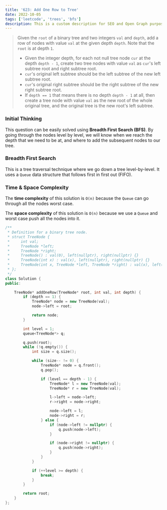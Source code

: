```yaml
---
title: '623: Add One Row to Tree'
date: 2022-10-05
tags: ['leetcode', 'trees', 'bfs']
description: This is a custom description for SEO and Open Graph purposes. If it's not provided, it defaults to auto-generated excerpts of the page content.
---
```


> Given the `root` of a binary tree and two integers `val` and `depth`, add a row of nodes with value `val` at the given depth `depth`. Note that the `root` is at depth `1`.
>
> - Given the integer depth, for each not null tree node `cur` at the depth `depth - 1`, create two tree nodes with value `val` as `cur`'s left subtree root and right subtree root.
> - `cur`'s original left subtree should be the left subtree of the new left subtree root.
> - `cur`'s original right subtree should be the right subtree of the new right subtree root.
> - If `depth == 1` that means there is no depth `depth - 1` at all, then create a tree node with value `val` as the new root of the whole original tree, and the original tree is the new root's left subtree.

### Initial Thinking

This question can be easily solved using **Breadth First Search (BFS)**. By going through the nodes level by level, we will know when we reach the depth that we need to be at, and where to add the subsequent nodes to our tree.

### Breadth First Search

This is a tree traversal technique where we go down a tree level-by-level. It uses a `Queue` data structure that follows first in first out (FIFO).

### Time & Space Complexity

The **time complexity** of this solution is `O(n)` because the `Queue` can go through all the nodes worst case.

The **space complexity** of this solution is `O(n)` because we use a `Queue` and worst case push all the nodes into it.

```cpp
/**
 * Definition for a binary tree node.
 * struct TreeNode {
 *     int val;
 *     TreeNode *left;
 *     TreeNode *right;
 *     TreeNode() : val(0), left(nullptr), right(nullptr) {}
 *     TreeNode(int x) : val(x), left(nullptr), right(nullptr) {}
 *     TreeNode(int x, TreeNode *left, TreeNode *right) : val(x), left(left), right(right) {}
 * };
 */
class Solution {
public:

    TreeNode* addOneRow(TreeNode* root, int val, int depth) {
        if (depth == 1) {
            TreeNode* node = new TreeNode(val);
            node->left = root;

            return node;
        }

        int level = 1;
        queue<TreeNode*> q;

        q.push(root);
        while (!q.empty()) {
            int size = q.size();

            while (size-- != 0) {
                TreeNode* node = q.front();
                q.pop();

                if (level == depth - 1) {
                    TreeNode* l = new TreeNode(val);
                    TreeNode* r = new TreeNode(val);

                    l->left = node->left;
                    r->right = node->right;

                    node->left = l;
                    node->right = r;
                } else {
                    if (node->left != nullptr) {
                        q.push(node->left);
                    }

                    if (node->right != nullptr) {
                        q.push(node->right);
                    }
                }
            }

            if (++level >= depth) {
                break;
            }
        }

        return root;
    }
};
```
